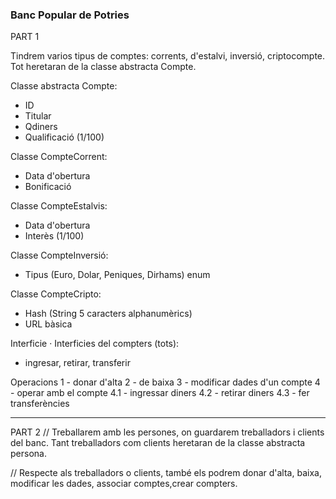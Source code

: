 ### Banc Popular de Potries ###

PART 1 

Tindrem varios tipus de comptes: corrents, d'estalvi, inversió, criptocompte. 
Tot heretaran de la classe abstracta Compte. 

Classe abstracta Compte:
- ID
- Titular
- Qdiners
- Qualificació (1/100)

Classe CompteCorrent:
- Data d'obertura
- Bonificació

Classe CompteEstalvis:
- Data d'obertura
- Interès (1/100)

Classe CompteInversió:
- Tipus (Euro, Dolar, Peniques, Dirhams) enum

Classe CompteCripto:
- Hash (String 5 caracters alphanumèrics)
- URL bàsica

Interficie
· Interficies del compters (tots): 
- ingresar, retirar, transferir

Operacions
1 - donar d'alta
2 - de baixa
3 - modificar dades d'un compte
4 - operar amb el compte
4.1 - ingressar diners
4.2 - retirar diners
4.3 - fer transferències


-------------------------------------
PART 2 
// Treballarem amb les persones, on guardarem treballadors i clients del banc. Tant treballadors com clients heretaran de la classe abstracta persona.

// Respecte als treballadors o clients, també els podrem donar d'alta, baixa, modificar les dades, associar comptes,crear compters.